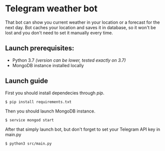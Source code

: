 # Telegram weather bot

That bot can show you current weather in your location or a forecast for the next day. Bot caches your location and saves it in database, so it won't be lost and you don't need to set it manually every time.

## Launch prerequisites:
* Python 3.7 *(version can be lower, tested exactly on 3.7)*
* MongoDB instance installed locally
## Launch guide
First you should install dependecies through *pip*.
```Shell
$ pip install requirements.txt 
```
Then you should launch MongoDB instance.
```Shell
$ service mongod start
```
After that simply launch bot, but don't forget to set your Telegram API key in main.py
```Shell
$ python3 src/main.py
```
